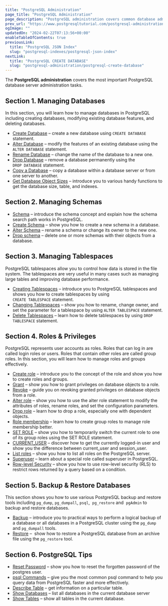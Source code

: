 ```yaml
---
title: "PostgreSQL Administration"
page_title: "PostgreSQL Administration"
page_description: "PostgreSQL administration covers common database administrative tasks including role and database management, backup, and restore."
prev_url: "https://www.postgresqltutorial.com/postgresql-administration/"
ogImage: ""
updatedOn: "2024-02-22T07:13:56+00:00"
enableTableOfContents: true
previousLink: 
  title: "PostgreSQL JSON Index"
  slug: "postgresql-indexes/postgresql-json-index"
nextLink: 
  title: "PostgreSQL CREATE DATABASE"
  slug: "postgresql-administration/postgresql-create-database"
---
```





The **PostgreSQL administration** covers the most important PostgreSQL database server administration tasks.


## Section 1\. Managing Databases

In this section, you will learn how to manage databases in PostgreSQL including creating databases, modifying existing database features, and deleting databases.

* [Create Database](postgresql-administration/postgresql-create-database "PostgreSQL CREATE DATABASE") – create a new database using `CREATE DATABASE` statement.
* [Alter Database](postgresql-administration/postgresql-alter-database "PostgreSQL ALTER DATABASE") – modify the features of an existing database using the `ALTER DATABASE` statement.
* [Rename Database](postgresql-administration/postgresql-rename-database) – change the name of the database to a new one.
* [Drop Database](postgresql-administration/postgresql-drop-database "PostgreSQL DROP DATABASE") – remove a database permanently using the `DROP DATABASE` statement.
* [Copy a Database](postgresql-administration/postgresql-copy-database) – copy a database within a database server or from one server to another.
* [Get Database Object Sizes](postgresql-administration/postgresql-database-indexes-table-size) – introduce you to various handy functions to get the database size, table, and indexes.

## Section 2\. Managing Schemas

* [Schema](postgresql-administration/postgresql-schema) – introduce the schema concept and explain how the schema search path works in PostgreSQL.
* [Create Schema](postgresql-administration/postgresql-create-schema) – show you how to create a new schema in a database.
* [Alter Schema](postgresql-administration/postgresql-alter-schema) – rename a schema or change its owner to the new one.
* [Drop schema](postgresql-administration/postgresql-drop-schema) – delete one or more schemas with their objects from a database.

## Section 3\. Managing Tablespaces

PostgreSQL tablespaces allow you to control how data is stored in the file system. The tablespaces are very useful in many cases such as managing large tables and improving database performance.

* [Creating Tablespaces](postgresql-administration/postgresql-create-tablespace "PostgreSQL Creating Tablespaces") – introduce you to PostgreSQL tablespaces and shows you how to create tablespaces by using `CREATE TABLESPACE` statement.
* [Changing Tablespaces](postgresql-administration/postgresql-alter-tablespace "PostgreSQL ALTER TABLESPACE") – show you how to rename, change owner, and set the parameter for a tablespace by using `ALTER TABLESPACE` statement.
* [Delete Tablespaces](postgresql-administration/postgresql-drop-tablespace "Deleting Tablespaces Using PostgreSQL DROP TABLESPACE Statement") – learn how to delete tablespaces by using `DROP TABLESPACE` statement.

## Section 4\. Roles \& Privileges

PostgreSQL represents user accounts as roles. Roles that can log in are called login roles or users. Roles that contain other roles are called group roles. In this section, you will learn how to manage roles and groups effectively.

* [Create role](postgresql-administration/postgresql-roles "PostgresQL Roles Management") – introduce you to the concept of the role and show you how to create roles and groups.
* [Grant](postgresql-administration/postgresql-grant) – show you how to grant privileges on database objects to a role.
* [Revoke](postgresql-administration/postgresql-revoke) – guide you on revoking granted privileges on database objects from a role.
* [Alter role](postgresql-administration/postgresql-alter-role) – show you how to use the alter role statement to modify the attributes of roles, rename roles, and set the configuration parameters.
* [Drop role](postgresql-administration/postgresql-drop-role) – learn how to drop a role, especially one with dependent objects.
* [Role membership](postgresql-administration/postgresql-role-membership) – learn how to create group roles to manage role membership better.
* [SET ROLE](postgresql-administration/postgresql-set-role) – show you how to temporarily switch the current role to one of its group roles using the SET ROLE statement.
* [CURRENT\_USER](postgresql-administration/postgresql-current_user) – discover how to get the currently logged\-in user and show you the difference between current\_user and session\_user.
* [List roles](postgresql-administration/postgresql-list-users) – show you how to list all roles on the PostgreSQL server.
* [Superuser](postgresql-administration/create-superuser-postgresql) – learn about a special role called superuser in PostgreSQL.
* [Row\-level Security](postgresql-administration/postgresql-row-level-security) – show you how to use row\-level security (RLS) to restrict rows returned by a query based on a condition.

## Section 5\. Backup \& Restore Databases

This section shows you how to use various PostgreSQL backup and restore tools including `pg_dump`, `pg_dumpall`, `psql`,  `pg_restore` and  `pgAdmin` to backup and restore databases.

* [Backup](postgresql-administration/postgresql-backup-database "PostgreSQL Backup") – introduce you to practical ways to perform a logical backup of a database or all databases in a PostgreSQL cluster using the `pg_dump` and `pg_dumpall` tools.
* [Restore](postgresql-administration/postgresql-restore-database "PostgreSQL Restore Database") –  show how to restore a PostgreSQL database from an archive file using the `pg_restore` tool.

## Section 6\. PostgreSQL Tips

* [Reset Password](postgresql-administration/postgresql-reset-password) – show you how to reset the forgotten password of the postgres user.
* [psql Commands](postgresql-administration/psql-commands) – give you the most common psql command to help you query data from PostgreSQL faster and more effectively.
* [Describe Table](postgresql-administration/postgresql-describe-table) – get information on a particular table.
* [Show Databases](postgresql-administration/postgresql-show-databases) – list all databases in the current database server
* [Show Tables](postgresql-administration/postgresql-show-tables) – show all tables in the current database.
